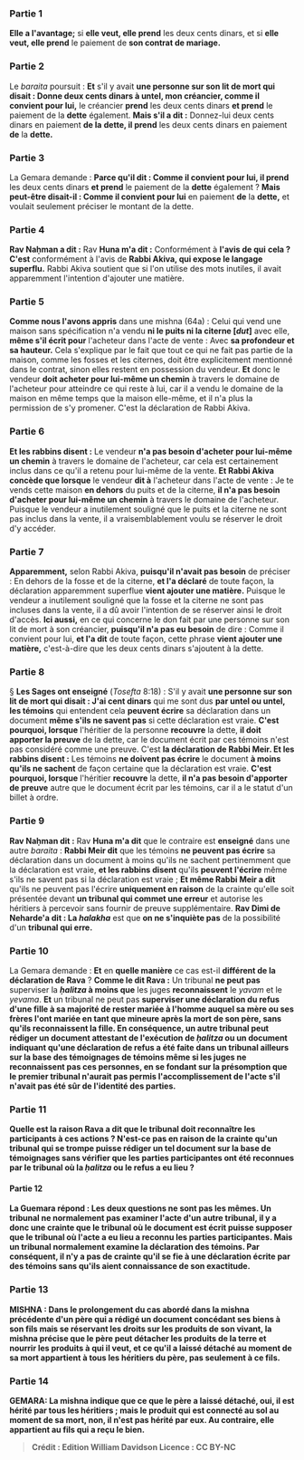 
### Partie 1
<b>Elle a l'avantage;</b> si <b>elle veut, elle prend</b> les deux cents dinars, et si <b>elle veut, elle prend</b> le paiement de <b>son contrat de mariage.</b>

### Partie 2
Le <i>baraita</i> poursuit : <b>Et</b> s'il y avait <b>une personne sur son lit de mort qui disait : Donne deux cents dinars à untel, mon créancier, comme il convient pour lui,</b> le créancier <b>prend</b> les deux cents dinars <b>et prend</b> le paiement de la <b>dette</b> également. <b>Mais s'il a dit :</b> Donnez-lui deux cents dinars en paiement <b>de la</b> <b>dette, il prend</b> les deux cents dinars en paiement <b>de</b> la <b>dette.</b>

### Partie 3
La Gemara demande : <b>Parce qu'il dit : Comme il convient pour lui, il prend</b> les deux cents dinars <b>et prend</b> le paiement de la <b>dette</b> également ? <b>Mais peut-être disait-il : Comme il convient pour lui</b> en paiement <b>de</b> la <b>dette,</b> et voulait seulement préciser le montant de la dette.

### Partie 4
<b>Rav Naḥman a dit :</b> Rav <b>Huna m'a dit :</b> Conformément à <b>l'avis de qui</b> <b>cela ? C'est</b> conformément à l'avis de <b>Rabbi Akiva, qui expose le langage superflu.</b> Rabbi Akiva soutient que si l'on utilise des mots inutiles, il avait apparemment l'intention d'ajouter une matière.

### Partie 5
<b>Comme nous l'avons appris</b> dans une mishna (64a) : Celui qui vend une maison sans spécification n'a vendu <b>ni le puits ni la citerne [<i>dut</i>]</b> avec elle, <b>même s'il écrit pour</b> l'acheteur dans l'acte de vente : Avec <b>sa profondeur et sa hauteur.</b> Cela s'explique par le fait que tout ce qui ne fait pas partie de la maison, comme les fosses et les citernes, doit être explicitement mentionné dans le contrat, sinon elles restent en possession du vendeur. <b>Et</b> donc le vendeur <b>doit acheter pour lui-même un chemin</b> à travers le domaine de l'acheteur pour atteindre ce qui reste à lui, car il a vendu le domaine de la maison en même temps que la maison elle-même, et il n'a plus la permission de s'y promener. C'est la déclaration de Rabbi Akiva.

### Partie 6
<b>Et les rabbins disent :</b> Le vendeur <b>n'a pas besoin d'acheter pour lui-même un chemin</b> à travers le domaine de l'acheteur, car cela est certainement inclus dans ce qu'il a retenu pour lui-même de la vente. <b>Et Rabbi Akiva concède que lorsque</b> le vendeur <b>dit à</b> l'acheteur dans l'acte de vente : Je te vends cette maison <b>en dehors</b> du puits et de la citerne, <b>il n'a pas besoin d'acheter pour lui-même un chemin</b> à travers le domaine de l'acheteur. Puisque le vendeur a inutilement souligné que le puits et la citerne ne sont pas inclus dans la vente, il a vraisemblablement voulu se réserver le droit d'y accéder.

### Partie 7
<b>Apparemment,</b> selon Rabbi Akiva, <b>puisqu'il n'avait pas besoin</b> de préciser : En dehors de la fosse et de la citerne, <b>et l'a déclaré</b> de toute façon, la déclaration apparemment superflue <b>vient ajouter une matière.</b> Puisque le vendeur a inutilement souligné que la fosse et la citerne ne sont pas incluses dans la vente, il a dû avoir l'intention de se réserver ainsi le droit d'accès. <b>Ici aussi,</b> en ce qui concerne le don fait par une personne sur son lit de mort à son créancier, <b>puisqu'il n'a pas eu besoin</b> de dire : Comme il convient pour lui, <b>et l'a dit</b> de toute façon, cette phrase <b>vient ajouter une matière,</b> c'est-à-dire que les deux cents dinars s'ajoutent à la dette.

### Partie 8
§ <b>Les Sages ont enseigné</b> (<i>Tosefta</i> 8:18) : S'il y avait <b>une personne sur son lit de mort qui disait : J'ai cent dinars</b> qui me sont dus <b>par untel ou untel, les témoins</b> qui entendent cela <b>peuvent écrire</b> sa déclaration dans un document <b>même s'ils ne savent pas</b> si cette déclaration est vraie. <b>C'est pourquoi, lorsque</b> l'héritier de la personne <b>recouvre</b> la dette, <b>il doit apporter la preuve</b> de la dette, car le document écrit par ces témoins n'est pas considéré comme une preuve. C'est <b>la déclaration de Rabbi Meir. Et les rabbins disent :</b> Les témoins <b>ne doivent pas écrire</b> le document <b>à moins qu'ils ne sachent</b> de façon certaine que la déclaration est vraie. <b>C'est pourquoi, lorsque</b> l'héritier <b>recouvre</b> la dette, <b>il n'a pas besoin d'apporter de preuve</b> autre que le document écrit par les témoins, car il a le statut d'un billet à ordre.

### Partie 9
<b>Rav Naḥman dit :</b> Rav <b>Huna m'a dit</b> que le contraire est <b>enseigné</b> dans une autre <i>baraita</i> : <b>Rabbi Meir dit</b> que les témoins <b>ne peuvent pas écrire</b> sa déclaration dans un document à moins qu'ils ne sachent pertinemment que la déclaration est vraie, <b>et les rabbins disent</b> qu'ils <b>peuvent l'écrire</b> même s'ils ne savent pas si la déclaration est vraie ; <b>Et même Rabbi Meir a dit</b> qu'ils ne peuvent pas l'écrire <b>uniquement en raison</b> de la crainte qu'elle soit présentée devant <b>un tribunal qui commet une erreur</b> et autorise les héritiers à percevoir sans fournir de preuve supplémentaire. <b>Rav Dimi de Neharde'a dit : La <i>halakha</i></b> est que <b>on ne s'inquiète pas</b> de la possibilité d'un <b>tribunal qui erre.</b>

### Partie 10
La Gemara demande : <b>Et</b> en <b>quelle manière</b> ce cas est-il <b>différent de la déclaration de Rava</b> ? <b>Comme le dit Rava :</b> Un tribunal <b>ne peut pas</b> superviser la <b><i>ḥalitza</i> à moins que</b> les juges <b>reconnaissent</b> le <i>yavam</i> et le <i>yevama</i>. <b>Et</b> un tribunal ne peut pas <b>superviser une déclaration du <b>refus</b> d'une fille à sa majorité de rester mariée à l'homme auquel sa mère ou ses frères l'ont mariée en tant que mineure après la mort de son père, <b>sans qu'ils reconnaissent</b> la fille. <b>En conséquence,</b> un autre tribunal <b>peut rédiger un document</b> attestant de l'exécution <b>de <i>ḥalitza</i> ou un document</b> indiquant qu'une déclaration <b>de refus</b> a été faite dans un tribunal ailleurs sur la base des témoignages de témoins <b>même si</b> les juges <b>ne reconnaissent pas</b> ces personnes, en se fondant sur la présomption que le premier tribunal n'aurait pas permis l'accomplissement de l'acte s'il n'avait pas été sûr de l'identité des parties.

### Partie 11
<b>Quelle est la raison</b> Rava a dit que le tribunal doit reconnaître les participants à ces actions ? N'est-ce <b>pas en raison de la crainte qu'un tribunal qui se trompe</b> puisse rédiger un tel document sur la base de témoignages sans vérifier que les parties participantes ont été reconnues par le tribunal où la <i>ḥalitza</i> ou le refus a eu lieu ?

#### Partie 12
La Guemara répond : Les deux questions ne sont <b>pas</b> les mêmes. <b>Un tribunal ne</b> normalement pas <b>examiner</b> l'acte d'un <b>autre tribunal,</b> il y a donc une crainte que le tribunal où le document est écrit puisse supposer que le tribunal où l'acte a eu lieu a reconnu les parties participantes. Mais <b>un tribunal</b> normalement <b>examine</b> la déclaration des <b>témoins.</b> Par conséquent, il n'y a pas de crainte qu'il se fie à une déclaration écrite par des témoins sans qu'ils aient connaissance de son exactitude.

### Partie 13
<strong>MISHNA : </strong>Dans le prolongement du cas abordé dans la mishna précédente d'un père qui a rédigé un document concédant ses biens à son fils mais se réservant les droits sur les produits de son vivant, la mishna précise que <b>le père peut détacher</b> les produits de la terre <b>et nourrir</b> les produits <b>à qui il veut, et ce qu'il a laissé détaché</b> au moment de sa mort <b>appartient</b> à tous les <b>héritiers du père,</b> pas seulement à ce fils.

### Partie 14
<strong>GEMARA:</strong> La mishna indique que ce que le père a laissé <b>détaché, oui,</b> il est hérité par tous les héritiers ; mais le produit qui est <b>connecté</b> au sol au moment de sa mort, <b>non,</b> il n'est pas hérité par eux. Au contraire, elle appartient au fils qui a reçu le bien.

>Crédit : Edition William Davidson
>Licence : CC BY-NC